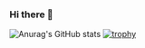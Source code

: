 ### Hi there 👋

![Anurag's GitHub stats](https://github-readme-stats.vercel.app/api?username=DoraaTV&show_icons=true&theme=radical) [![trophy](https://github-profile-trophy.vercel.app/?username=ryo-ma)](https://github.com/ryo-ma/github-profile-trophy)

<!--
**DoraaTV/DoraaTV** is a ✨ _special_ ✨ repository because its `README.md` (this file) appears on your GitHub profile.

Here are some ideas to get you started:

- 🔭 I’m currently working on ...
- 🌱 I’m currently learning ...
- 👯 I’m looking to collaborate on ...
- 🤔 I’m looking for help with ...
- 💬 Ask me about ...
- 📫 How to reach me: ...
- 😄 Pronouns: ...
- ⚡ Fun fact: ...
-->
